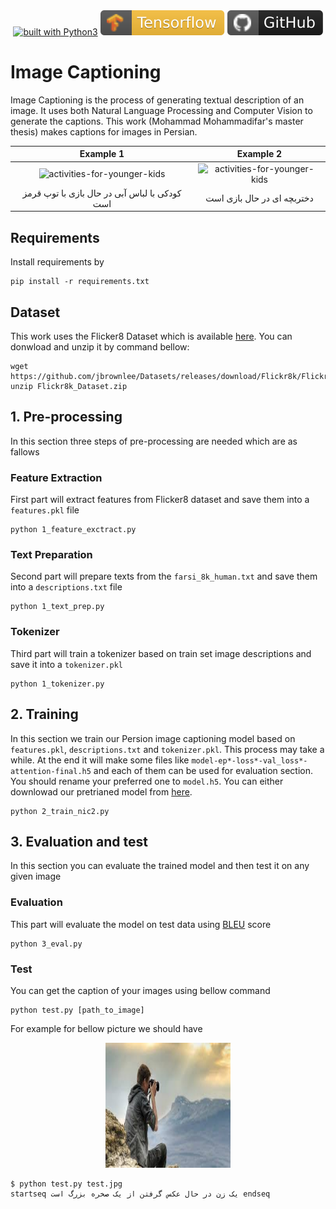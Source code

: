 <div align="center">
<a href="https://www.python.org/"><img src="https://img.shields.io/badge/built%20with-Python3-green.svg" alt="built with Python3" /></a>
<a href="https://www.tensorflow.org/"><img src="https://github.com/aleen42/badges/raw/master/src/tensorflow.svg" alt="built with Tensorflow" /></a>
<a href="https://github.com/Sharif-SLPL/image-captioning"><img src="https://github.com/aleen42/badges/raw/master/src/github.svg" alt="hosted on Github" /></a>
</div>

# Image Captioning
Image Captioning is the process of generating textual description of an image. It uses both Natural Language Processing and Computer Vision to generate the captions. This work (Mohammad Mohammadifar's master thesis) makes captions for images in Persian.

| Example 1 | Example 2 |
|:--:|:--:|
| <img src="https://user-images.githubusercontent.com/43045767/151662991-4f0d4e3d-f740-47fa-a67c-c171b7795461.jpg" alt="activities-for-younger-kids" width="300px" height="300px"> | <img src="https://user-images.githubusercontent.com/43045767/151663183-cf8f2f43-df89-41ae-9eaa-347d935e0af8.jpg" alt="activities-for-younger-kids" width="300px" height="300px"> |
| کودکی با لباس آبی در حال بازی با توپ قرمز است  | دختربچه ای در حال بازی است |


## Requirements
Install requirements by 

```
pip install -r requirements.txt
```

## Dataset
This work uses the Flicker8 Dataset which is available [here](https://github.com/jbrownlee/Datasets/releases/download/Flickr8k/Flickr8k_Dataset.zip). You can donwload and unzip it by command bellow:

```
wget https://github.com/jbrownlee/Datasets/releases/download/Flickr8k/Flickr8k_Dataset.zip
unzip Flickr8k_Dataset.zip
```

## 1. Pre-processing
In this section three steps of pre-processing are needed which are as fallows

### Feature Extraction
First part will extract features from Flicker8 dataset and save them into a `features.pkl` file

```
python 1_feature_exctract.py
```

### Text Preparation
Second part will prepare texts from the `farsi_8k_human.txt` and save them into a `descriptions.txt` file

```
python 1_text_prep.py
```

### Tokenizer
Third part will train a tokenizer based on train set image descriptions and save it into a `tokenizer.pkl`

```
python 1_tokenizer.py
```

## 2. Training
In this section we train our Persion image captioning model based on `features.pkl`, `descriptions.txt` and `tokenizer.pkl`. This process may take a while. At the end it will make some files like `model-ep*-loss*-val_loss*-attention-final.h5` and each of them can be used for evaluation section. You should rename your preferred one to `model.h5`. You can either downlowad our pretrianed model from [here](https://drive.google.com/file/d/1sB_mfQ0k0amO_vL9JXJ859KrsJpVn0Kg/view).

```
python 2_train_nic2.py
```

## 3. Evaluation and test
In this section you can evaluate the trained model and then test it on any given image

### Evaluation
This part will evaluate the model on test data using [BLEU](https://en.wikipedia.org/wiki/BLEU) score

```
python 3_eval.py
```

### Test
You can get the caption of your images using bellow command

```
python test.py [path_to_image]
```

For example for bellow picture we should have

<div align="center">
<img src="https://raw.githubusercontent.com/Sharif-SLPL/image-captioning/main/test.jpg" alt="activities-for-younger-kids" width="200px" height="200px">
</div>

```
$ python test.py test.jpg
startseq یک زن در حال عکس گرفتن از یک صخره بزرگ است endseq
```
